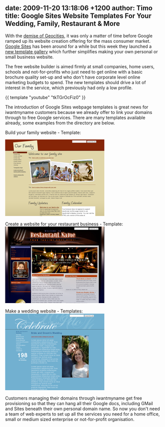 date: 2009-11-20 13:18:06 +1200
author: Timo
title: Google Sites Website Templates For Your Wedding, Family, Restaurant & More
----

With the [demise of Geocities](https://iwantmyname.com/blog/2009/08/website-hosting-alternatives-to-your-geocities-page.html), it was only a matter of time before Google ramped up its website creation offering for the mass consumer market. [Google Sites](http://sites.google.com) has been around for a while but this week they launched a [new template gallery](http://googledocs.blogspot.com/2009/11/get-started-with-google-sites-templates.html) which further simplifies making your own personal or small business website.

The free website builder is aimed firmly at small companies, home users, schools and not-for-profits who just need to get online with a basic brochure quality set-up and who don't have corporate level online marketing budgets to spend. The new templates  should drive a lot of interest in the service, which previously had only a low profile.

{{ template "youtube" "tkTGrOcFiz0" }}

The introduction of Google Sites webpage templates is great news for iwantmyname customers because we already offer to link your domains through to free Google services. There are many templates available already, some examples from the directory are below.

Build your family website - Template:

![family-website-template.png](/media/2009-11-20-family-website-template.png)

Create a website for your restaurant business - Template:
![restaurant-website-template.png](/media/2009-11-20-restaurant-website-template.png)

Make a wedding website - Templates:
![wedding-website-template.png](/media/2009-11-20-wedding-website-template.png)

Customers managing their domains through iwantmyname get free provisioning so that they can hang all their Google docs, including GMail and Sites beneath their own personal domain name. So now you don't need a team of web experts to set up all the services you need for a home office, small or medium sized enterprise or not-for-profit organisation.
